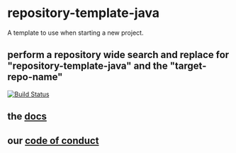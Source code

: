 # repository-template-java
A template to use when starting a new project.

## perform a repository wide search and replace for "repository-template-java" and the "target-repo-name"

[![Build Status](https://travis-ci.org/baloise/repository-template-java.svg?branch=master)](https://travis-ci.org/baloise/repository-template-java)

## the [docs](docs/index.md)

## our [code of conduct](CODE_OF_CONDUCT.md)
